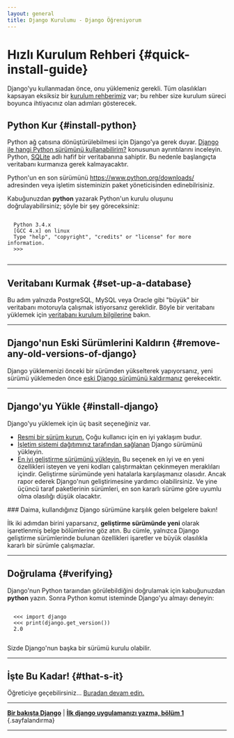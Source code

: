 ```yaml
---
layout: general
title: Django Kurulumu - Django Öğreniyorum
---
```


# Hızlı Kurulum Rehberi {#quick-install-guide}

Django'yu kullanmadan önce, onu yüklemeniz gerekli. Tüm olasılıkları kapsayan eksiksiz bir [kurulum rehberimiz](/en/2.0/topics/install/) var; bu rehber size kurulum süreci boyunca ihtiyacınız olan adımları gösterecek.

## Python Kur {#install-python}

Python ağ çatısına dönüştürülebilmesi için Django'ya gerek duyar. [Django ile hangi Python sürümünü kullanabilirim?](/en/2.0/faq/install/#faq-python-version-support) konusunun ayrıntılarını inceleyin. Python, [SQLite](https://sqlite.org/) adlı hafif bir veritabanına sahiptir. Bu nedenle başlangıçta veritabanı kurmanıza gerek kalmayacaktır.

Python'un en son sürümünü <a href="https://www.python.org/downloads/">https://www.python.org/downloads/</a> adresinden veya işletim sisteminizin paket yöneticisinden edinebilrisiniz.

Kabuğunuzdan **python** yazarak Python'un kurulu oluşunu doğrulayabilirsiniz; şöyle bir şey göreceksiniz:

  <pre data-gnl="1 1p"><code class="language-python">
  Python 3.4.x
  [GCC 4.x] on linux
  Type "help", "copyright", "credits" or "license" for more information.
  &gt;&gt;&gt;
  </code></pre>

<hr>

## Veritabanı Kurmak {#set-up-a-database}

Bu adım yalnızda PostgreSQL, MySQL veya Oracle gibi "büyük" bir veritabanı motoruyla çalışmak istiyorsanız gereklidir. Böyle bir veritabanı yüklemek için [veritabanı kurulum bilgilerine](/en/2.0/topics/install/#database-installation) bakın.

<hr>

## Django'nun Eski Sürümlerini Kaldırın {#remove-any-old-versions-of-django}

Django yüklemenizi önceki bir sürümden yükselterek yapıyorsanız, yeni sürümü yüklemeden önce [eski Django sürümünü kaldırmanız](/en/2.0/topics/install/#removing-old-versions-of-django) gerekecektir.

<hr>

## Django'yu Yükle {#install-django}

Django'yu yüklemek için üç basit seçeneğiniz var.

- [Resmi bir sürüm kurun.](/en/2.0/topics/install/#installing-official-release) Çoğu kullanıcı için en iyi yaklaşım budur.
- [İşletim sistemi dağıtımınız tarafından sağlanan](/en/2.0/topics/install/#installing-distribution-package) Django sürümünü yükleyin.
- [En iyi geliştirme sürümünü yükleyin.](/en/2.0/topics/install/#installing-development-version) Bu seçenek en iyi ve en yeni özellikleri isteyen ve yeni kodları çalıştırmaktan çekinmeyen meraklıları içindir. Geliştirme sürümünde yeni hatalarla karşılaşmanız olasıdır. Ancak rapor ederek Django'nun geliştirimesine yardımcı olabilirsiniz. Ve yine üçüncü taraf paketlerinin sürümleri, en son kararlı sürüme göre uyumlu olma olasılığı düşük olacaktır.

<div data-bilget="genel" markdown="1">
### Daima, kullandığınız Django sürümüne karşılık gelen belgelere bakın!

İlk iki adımdan birini yaparsanız, **geliştirme sürümünde yeni** olarak işaretlenmiş belge bölümlerine göz atın. Bu cümle, yalnızca Django geliştirme sürümlerinde bulunan özellikleri işaretler ve büyük olasılıkla kararlı bir sürümle çalışmazlar.
</div>

<hr>

## Doğrulama {#verifying}

Django'nun Python taraından görülebildiğini doğrulamak için kabuğunuzdan **python** yazın. Sonra Python komut isteminde Django'yu almayı deneyin:

  <pre data-gnl="1 1p"><code class="language-python">
  &lt;&lt;&lt; import django
  &lt;&lt;&lt; print(django.get_version())
  2.0
  </code></pre>

Sizde Django'nun başka bir sürümü kurulu olabilir.

<hr>

## İşte Bu Kadar! {#that-s-it}

Öğreticiye geçebilirsiniz... [Buradan devam edin.](/en/2.0/intro/tutorial01/)

<hr>

[**Bir bakışta Django**](/en/2.0/intro/overview/) | [**İlk django uygulamanızı yazma, bölüm 1**](/en/2.0/intro/tutorial01/)
{.sayfalandırma}

<hr>
